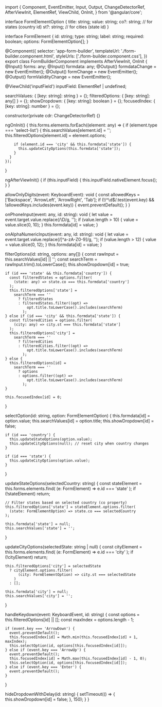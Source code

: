 import {
  Component,
  EventEmitter,
  Input,
  Output,
  ChangeDetectorRef,
  AfterViewInit,
  ElementRef,
  ViewChild,
  OnInit,
} from '@angular/core';

interface FormElementOption {
  title: string;
  value: string;
  co?: string; // for states (country id)
  st?: string; // for cities (state id)
}

interface FormElement {
  id: string;
  type: string;
  label: string;
  required: boolean;
  options: FormElementOption[];
}

@Component({
  selector: 'app-form-builder',
  templateUrl: './form-builder.component.html',
  styleUrls: ['./form-builder.component.css'],
})
export class FormBuilderComponent implements AfterViewInit, OnInit {
  @Input() forms: any;
  @Input() formdata: any;
  @Output() formdataChange = new EventEmitter<any>();
  @Output() formChange = new EventEmitter<any>();
  @Output() formValidityChange = new EventEmitter<boolean>();

  @ViewChild('inputField') inputField: ElementRef | undefined;

  searchValues: { [key: string]: string } = {};
  filteredOptions: { [key: string]: any[] } = {};
  showDropdown: { [key: string]: boolean } = {};
  focusedIndex: { [key: string]: number } = {};

  constructor(private cdr: ChangeDetectorRef) {}

  ngOnInit() {
    this.forms.elements.forEach((element: any) => {
      if (element.type === 'select-list') {
        this.searchValues[element.id] = '';
        this.filteredOptions[element.id] = element.options;

        if (element.id === 'city' && this.formdata['state']) {
          this.updateCityOptions(this.formdata['state']);
        }
      }
    });
  }

  ngAfterViewInit() {
    if (this.inputField) {
      this.inputField.nativeElement.focus();
    }
  }

  allowOnlyDigits(event: KeyboardEvent): void {
    const allowedKeys = ['Backspace', 'ArrowLeft', 'ArrowRight', 'Tab'];
    if (!/^\d$/.test(event.key) && !allowedKeys.includes(event.key)) {
      event.preventDefault();
    }
  }

  onPhoneInput(event: any, id: string): void {
    let value = event.target.value.replace(/\D/g, '');
    if (value.length > 10) {
      value = value.slice(0, 10);
    }
    this.formdata[id] = value;
  }

  onAlphaNumericInput(event: any, id: string): void {
    let value = event.target.value.replace(/[^a-zA-Z0-9]/g, '');
    if (value.length > 12) {
      value = value.slice(0, 12);
    }
    this.formdata[id] = value;
  }

  filterOptions(id: string, options: any[]) {
    const rawInput = this.searchValues[id] || '';
    const searchTerm = rawInput.trim().toLowerCase();
    this.showDropdown[id] = true;

    if (id === 'state' && this.formdata['country']) {
      const filteredStates = options.filter(
        (state: any) => state.co === this.formdata['country']
      );
      this.filteredOptions['state'] =
        searchTerm === ''
          ? filteredStates
          : filteredStates.filter((opt) =>
              opt.title.toLowerCase().includes(searchTerm)
            );
    } else if (id === 'city' && this.formdata['state']) {
      const filteredCities = options.filter(
        (city: any) => city.st === this.formdata['state']
      );
      this.filteredOptions['city'] =
        searchTerm === ''
          ? filteredCities
          : filteredCities.filter((opt) =>
              opt.title.toLowerCase().includes(searchTerm)
            );
    } else {
      this.filteredOptions[id] =
        searchTerm === ''
          ? options
          : options.filter((opt) =>
              opt.title.toLowerCase().includes(searchTerm)
            );
    }

    this.focusedIndex[id] = 0;
  }

  selectOption(id: string, option: FormElementOption) {
    this.formdata[id] = option.value;
    this.searchValues[id] = option.title;
    this.showDropdown[id] = false;

    if (id === 'country') {
      this.updateStateOptions(option.value);
      this.updateCityOptions(null); // reset city when country changes
    }

    if (id === 'state') {
      this.updateCityOptions(option.value);
    }
  }

  updateStateOptions(selectedCountry: string) {
    const stateElement = this.forms.elements.find(
      (e: FormElement) => e.id === 'state'
    );
    if (!stateElement) return;

    // Filter states based on selected country (co property)
    this.filteredOptions['state'] = stateElement.options.filter(
      (state: FormElementOption) => state.co === selectedCountry
    );

    this.formdata['state'] = null;
    this.searchValues['state'] = '';
  }

  updateCityOptions(selectedState: string | null) {
    const cityElement = this.forms.elements.find(
      (e: FormElement) => e.id === 'city'
    );
    if (!cityElement) return;

    this.filteredOptions['city'] = selectedState
      ? cityElement.options.filter(
          (city: FormElementOption) => city.st === selectedState
        )
      : [];

    this.formdata['city'] = null;
    this.searchValues['city'] = '';
  }

  handleKeydown(event: KeyboardEvent, id: string) {
    const options = this.filteredOptions[id] || [];
    const maxIndex = options.length - 1;

    if (event.key === 'ArrowDown') {
      event.preventDefault();
      this.focusedIndex[id] = Math.min(this.focusedIndex[id] + 1, maxIndex);
      this.selectOption(id, options[this.focusedIndex[id]]);
    } else if (event.key === 'ArrowUp') {
      event.preventDefault();
      this.focusedIndex[id] = Math.max(this.focusedIndex[id] - 1, 0);
      this.selectOption(id, options[this.focusedIndex[id]]);
    } else if (event.key === 'Enter') {
      event.preventDefault();
    }
  }

  hideDropdownWithDelay(id: string) {
    setTimeout(() => {
      this.showDropdown[id] = false;
    }, 150);
  }
}
